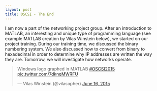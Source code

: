 ```yaml
---
layout: post
title: OSCSI - The End
---
```


I am now a part of the networking project group. After an introduction to MATLAB,
an interesting and unique type of programming language (see example MATLAB creation
by Vilas Winstein below), we started on our project training. During our training
time, we discussed the binary numbering system. We also discussed how to convert
from binary to hexadecimal in order to determine why IP addresses are written
the way they are. Tomorrow, we will investigate how networks operate.
	
<blockquote class="twitter-tweet" data-partner="tweetdeck">
	<p lang="en" dir="ltr">
		Windows logo graphed in MATLAB <a href="https://twitter.com/hashtag/OSCSI2015?src=hash">#OSCSI2015</a>
		<a href="http://t.co/7dknqMWRFU"> pic.twitter.com/7dknqMWRFU</a>
	</p>
	&mdash; Vilas Winstein (@vilasopher) <a href="https://twitter.com/vilasopher/status/610823440484990976">June
		16, 2015</a>
</blockquote>
<script async src="//platform.twitter.com/widgets.js" charset="utf-8"></script>

